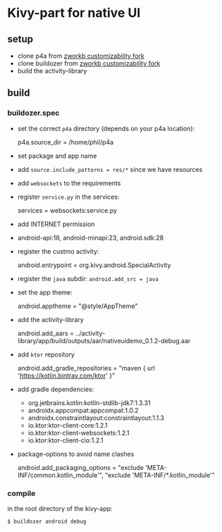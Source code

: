 # Kivy-part for native UI

## setup

- clone p4a from [zworkb customizability fork](https://github.com/kivy/python-for-android/pull/1869)
- clone buildozer from [zworkb customizability fork](https://github.com/kivy/buildozer/pull/919)
- build the activity-library

## build

### buildozer.spec
- set the correct `p4a` directory (depends on your p4a location):

    p4a.source_dir = /home/phil/p4a

- set package and app name
- add ```source.include_patterns = res/*``` since we have resources
- add `websockets` to the requirements
- register `service.py` in the services: 
    
    services = websockets:service.py

- add INTERNET permission
- android-api:18, android-minapi:23, android.sdk:28
- register the custmo activity:

    android.entrypoint = org.kivy.android.SpecialActivity

- register the `java` subdir: ```android.add_src = java```

- set the  app theme:

    android.apptheme = "@style/AppTheme"

- add the activity-library

    android.add_aars = ../activity-library/app/build/outputs/aar/nativeuidemo_0.1.2-debug.aar

- add `ktor` repository 

    android.add_gradle_repositories = "maven { url 'https://kotlin.bintray.com/ktor' }"

- add gradle dependencies:

    - org.jetbrains.kotlin:kotlin-stdlib-jdk7:1.3.31
    - androidx.appcompat:appcompat:1.0.2
    - androidx.constraintlayout:constraintlayout:1.1.3
    - io.ktor:ktor-client-core:1.2.1
    - io.ktor:ktor-client-websockets:1.2.1
    - io.ktor:ktor-client-cio:1.2.1

- package-options to avoid name clashes

    android.add_packaging_options = "exclude 'META-INF/common.kotlin_module'", "exclude 'META-INF/*.kotlin_module'"

### compile

in the root directory of the kivy-app:

    $ buildozer android debug